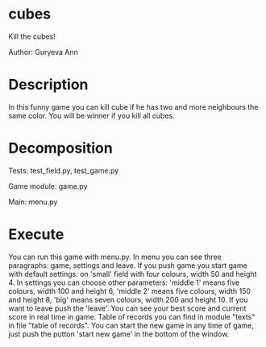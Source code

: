 # cubes
Kill the cubes!

Author: Guryeva Ann

# Description

In this funny game you can kill cube if he has two and more neighbours the same color. 
You will be winner if you kill all cubes.

# Decomposition

Tests: test_field.py, test_game.py

Game module: game.py

Main: menu.py

# Execute

You can run this game with menu.py. In menu you can see three paragraphs: game, settings and leave. If you push game
you start game with default settings: on 'small' field with four colours, width 50 and height 4. In settings you can choose
other parameters: 'middle 1' means five colours, width 100 and height 6, 'middle 2' means five colours, width 150 and 
height 8, 'big' means seven colours, width 200 and height 10. If you want to leave push the 'leave'. 
You can see your best score and current score in real time in game. Table of records you can find in module "texts" in file "table of records". 
You can start the new game in any time of game, just push the putton 'start new game' in the bottom of the window. 
